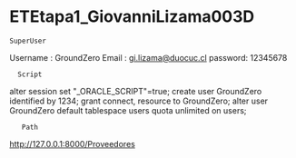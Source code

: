 # ETEtapa1_GiovanniLizama003D
 
    SuperUser 
Username : GroundZero
Email : gi.lizama@duocuc.cl
password: 12345678 

      Script
alter session set "_ORACLE_SCRIPT"=true;
create user GroundZero identified by 1234;
grant connect, resource to GroundZero;
alter user GroundZero default tablespace users quota unlimited on users;

       Path
http://127.0.0.1:8000/Proveedores       

